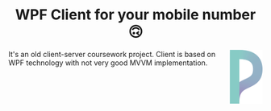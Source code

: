 <h1 align="center">WPF Client for your mobile number 🙃</h1>
 
<img src="https://github.com/MasterEditor/phonetic-coursework-client/blob/main/Resources/Images/Logo2.png" align="right"
     alt="Phonetic logo" width="65" height="107">

It's an old client-server coursework project. Client is based on WPF technology with not very good MVVM implementation.  

